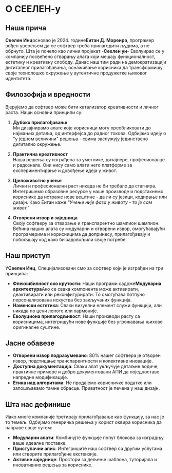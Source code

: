 # О СЕЕЛЕН-у

## Наша прича

**Сеелен Инц**основао је 2024. године**Еитан Д. Мореира**, програмер вођен уверењем да се софтвер треба прилагодити људима, а не обрнуто. Шта је почело као лични пројекат -**Сеелен уи**- Еволуирао се у компанију посвећено стварању алата који мешају функционалност, естетику и креативну слободу. Данас наш тим ради на демократизацији дигиталног прилагођавања, оснаживање корисника да трансформишу своје технолошко окружење у аутентичне продужетке њиховог идентитета.

## Филозофија и вредности

Вјерујемо да софтвер може бити катализатор креативности и личног раста. Наши основни принципи су:

1. **Дубоко прилагођавање**\
   Ми дизајнирамо алате које корисници могу преобликовати до најмањих детаља, од интерфејса до радног токова. Одбијамо идеју о "у једном величини" решења - свима заслужују јединствено дигитално окружење.

2. **Практична креативност**\
   Наша решења су изграђена за уметнике, дизајнере, професионалце и радознале. Они нису само алати него платформе за експериментирање и довођење идеја у живот.

3. **Цјеложивотно учење**\
   Лични и професионални раст никада не би требало да стагнира. Интегришемо образовне ресурсе у наше производе и подстакнемо кориснике да истраже нове вештине - да ли су језици, кодирање или дизајн. Како Еитан каже:*"Учење није фаза у животу - то је сам живот."*

4. **Отворени извор и заједница**\
   Своју софтверу за отварање и транспарентно шампион шампион. Већина наших алата су модуларни и отворени извор, омогућавајући програмерима и корисницима да допринесу, прилагођавају и побољшају код како би задовољили своје потребе.

## Наш приступ

У**Сеелен Инц**, Специјализовани смо за софтвер који је изграђен на три принципа:

* **Флексибилност око крутости**: Наши програми садрже**Модуларна архитектура**Ако се свака компонента може активирати, деактивирати или реконфигурирати. То омогућава потпуно персонализована искуства без закључаних функција.
* **Наменски естетика**: Сваки визуелни елемент служи функцији, али никада по цени лепоте или хармоније.
* **Еволуциона прилагодљивост**: Наши производи расту са корисницима, интегришући нове функције без угрожавања њихове оригиналне суштине.

## Јасне обавезе

* **Отворени извор подразумевано**: 80% нашег софтвера је отворен извор, подстицање транспарентности и колективне иновације.
* **Доступна документација**: Сваки алат укључује детаљне водиче, практичне примере и добро документовани АПИ да поједноставе напредне модификације.
* **Етика над алгоритама**: Не продајемо корисничке податке или запошљавамо тамне обрасце. Приватност је печена у наш дизајн.

## Шта нас дефинише

Иако многе компаније третирају прилагођавање као функцију, за нас је то темељ. Одбијамо генеричка решења у корист оквира корисника да направе своје путем:

* **Модуларни алати**: Комбинујте функције попут блокова за изградњу ваше идеалне поставке.
* **Приступачни апис**: Интегришите наш софтвер са другим услугама или створите прилагођене екстензије.
* **Активне заједнице**: Простори за дељење шаблона, туторијала и иновативних решења за кориснике.
